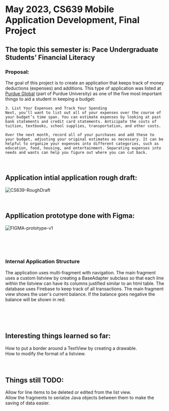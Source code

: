 # May 2023, CS639 Mobile Application Development, Final Project

## The topic this semester is: Pace Undergraduate Students’ Financial Literacy

### Proposal:
The goal of this project is to create an application that keeps track of money deductions (expenses) and additions. This type of application was listed at [Purdue Global](https://www.purdueglobal.edu/blog/student-life/budgeting-financial-literacy/) (part of Purdue University) as one of the five most important things to aid a student in keeping a budget:
```
3. List Your Expenses and Track Your Spending
Next, you’ll want to list out all of your expenses over the course of your budget’s time span. You can estimate expenses by looking at past bank statements and credit card statements. Anticipate the costs of tuition, textbooks, school supplies, transportation, and other costs.

Over the next month, record all of your purchases and add these to your budget, adjusting your original estimates as necessary. It can be helpful to organize your expenses into different categories, such as education, food, housing, and entertainment. Separating expenses into needs and wants can help you figure out where you can cut back.
```




<br>

## Application intial application rough draft:
![CS639-RoughDraft](https://user-images.githubusercontent.com/94663542/232889561-7593f186-8f36-4eeb-b7f7-a465c3a3b712.jpg)

<br>

## Appllication prototype done with Figma:
![FIGMA-prototype-v1](https://user-images.githubusercontent.com/94663542/232889751-70d7418a-305b-44af-9fb3-aafe278f467e.png)


<br>
<br>
<br>

### Internal Application Structure
<p>The application uses multi-fragment with navigation. The main fragment uses a custom listview by creating a BaseAdapter subclass so that each line within the listview can have its columns justified similar to an html table. The database uses Firebase to keep track of all transactions. The main fragment view shows the user's current balance. If the balance goes negative the balance will be shown in red.</p>


<br>
<br>
<br>

## Interesting things learned so far:
How to put a border around a TextView by creating a drawable.<br>
How to modify the format of a listview.<br>
<br>
<br>

## Things still TODO:
Allow for line items to be deleted or edited from the list view.<br>
Allow the fragments to serialze Java objects between them to make the saving of data easier.


